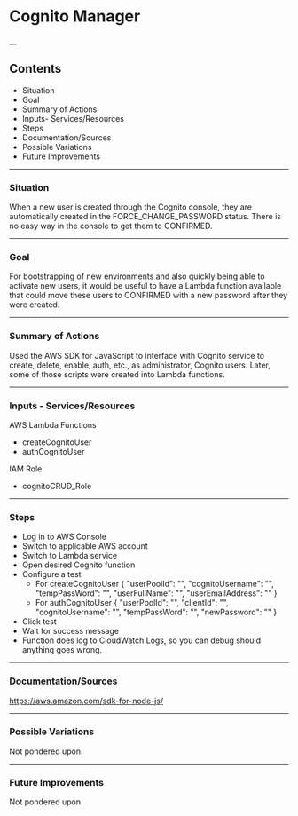 # Cognito Manager
__
## Contents

* Situation
* Goal
* Summary of Actions
* Inputs- Services/Resources
* Steps
* Documentation/Sources
* Possible Variations
* Future Improvements

___
### Situation

When a new user is created through the Cognito console, they are automatically created in the FORCE_CHANGE_PASSWORD status. There is no easy way in the console to get them to CONFIRMED.

___
### Goal

For bootstrapping of new environments and also quickly being able to activate new users, it would be useful to have a Lambda function available that could move these users to CONFIRMED with a new password after they were created.

___
### Summary of Actions

Used the AWS SDK for JavaScript to interface with Cognito service to create, delete, enable, auth, etc., as administrator, Cognito users. Later, some of those scripts were created into Lambda functions.

___
### Inputs - Services/Resources

AWS Lambda Functions

* createCognitoUser
* authCognitoUser

IAM Role

* cognitoCRUD_Role

___
### Steps

* Log in to AWS Console
* Switch to applicable AWS account
* Switch to Lambda service
* Open desired Cognito function
* Configure a test
   * For createCognitoUser
      {
        "userPoolId": "",
        "cognitoUsername": "",
        "tempPassWord": "",
        "userFullName": "",
        "userEmailAddress": ""
      }
   * For authCognitoUser
      {
        "userPoolId": "",
        "clientId": "",
        "cognitoUsername": "",
        "tempPassWord": "",
        "newPassword": ""
      }
* Click test
* Wait for success message
* Function does log to CloudWatch Logs, so you can debug should anything goes wrong.

___
### Documentation/Sources

https://aws.amazon.com/sdk-for-node-js/

___
### Possible Variations

Not pondered upon.

___
### Future Improvements

Not pondered upon.
